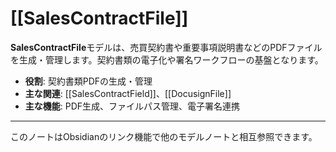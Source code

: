 # [[SalesContractFile]]

**SalesContractFile**モデルは、売買契約書や重要事項説明書などのPDFファイルを生成・管理します。契約書類の電子化や署名ワークフローの基盤となります。

- **役割**: 契約書類PDFの生成・管理
- **主な関連**: [[SalesContractField]]、[[DocusignFile]]
- **主な機能**: PDF生成、ファイルパス管理、電子署名連携

---

このノートはObsidianのリンク機能で他のモデルノートと相互参照できます。 
